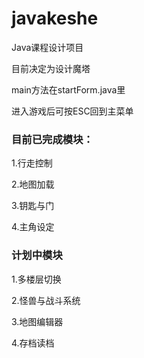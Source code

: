 # javakeshe
Java课程设计项目

目前决定为设计魔塔

main方法在startForm.java里

进入游戏后可按ESC回到主菜单

### 目前已完成模块：

1.行走控制

2.地图加载

3.钥匙与门

4.主角设定

### 计划中模块

1.多楼层切换

2.怪兽与战斗系统

3.地图编辑器

4.存档读档